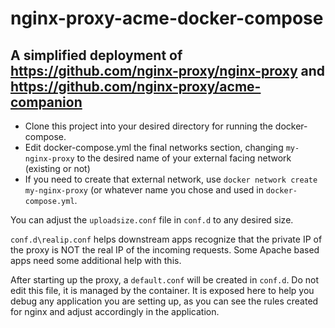 # nginx-proxy-acme-docker-compose
## A simplified deployment of https://github.com/nginx-proxy/nginx-proxy and https://github.com/nginx-proxy/acme-companion

- Clone this project into your desired directory for running the docker-compose.
- Edit docker-compose.yml the final networks section, changing `my-nginx-proxy` to the desired name of your external facing network (existing or not)
- If you need to create that external network, use `docker network create my-nginx-proxy` (or whatever name you chose and used in `docker-compose.yml`.

You can adjust the `uploadsize.conf` file in `conf.d` to any desired size. 

`conf.d\realip.conf` helps downstream apps recognize that the private IP of the proxy is NOT the real IP of the incoming requests. Some Apache based apps need some additional help with this.

After starting up the proxy, a `default.conf` will be created in `conf.d`. Do not edit this file, it is managed by the container. It is exposed here to help you debug any application you are setting up, as you can see the rules created for nginx and adjust accordingly in the application.
